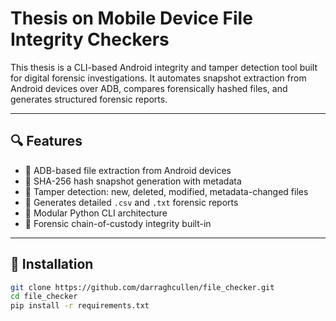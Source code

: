 # Thesis on Mobile Device File Integrity Checkers

This thesis is a CLI-based Android integrity and tamper detection tool built for digital forensic investigations. It automates snapshot extraction from Android devices over ADB, compares forensically hashed files, and generates structured forensic reports.

---

## 🔍 Features

- 📱 ADB-based file extraction from Android devices
- 🧮 SHA-256 hash snapshot generation with metadata
- 🔎 Tamper detection: new, deleted, modified, metadata-changed files
- 📑 Generates detailed `.csv` and `.txt` forensic reports
- 🧰 Modular Python CLI architecture
- 🧾 Forensic chain-of-custody integrity built-in

---

## 🚀 Installation

```bash
git clone https://github.com/darraghcullen/file_checker.git
cd file_checker
pip install -r requirements.txt
